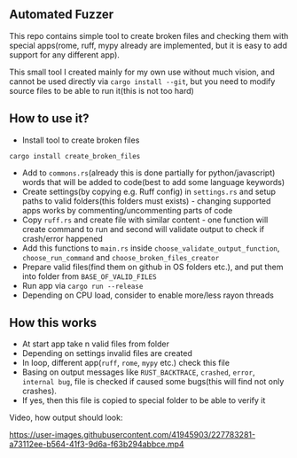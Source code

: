 ## Automated Fuzzer

This repo contains simple tool to create broken files and checking them with special apps(rome, ruff, mypy already are implemented, but it is easy to add support for any different app).

This small tool I created mainly for my own use without much vision, and cannot be used directly via `cargo install --git`, but you need to modify source files to be able to run it(this is not too hard)

## How to use it?
- Install tool to create broken files
```
cargo install create_broken_files
```
- Add to `commons.rs`(already this is done partially for python/javascript) words that will be added to code(best to add some language keywords)
- Create settings(by copying e.g. Ruff config) in `settings.rs` and setup paths to valid folders(this folders must exists) - changing supported apps works by commenting/uncommenting parts of code
- Copy `ruff.rs` and create file with similar content - one function will create command to run and second will validate output to check if crash/error happened
- Add this functions to `main.rs` inside `choose_validate_output_function`, `choose_run_command` and `choose_broken_files_creator`
- Prepare valid files(find them on github in OS folders etc.), and put them into folder from `BASE_OF_VALID_FILES`
- Run app via `cargo run --release`
- Depending on CPU load, consider to enable more/less rayon threads

## How this works
- At start app take n valid files from folder
- Depending on settings invalid files are created
- In loop, different app(`ruff`, `rome`, `mypy` etc.) check this file
- Basing on output messages like `RUST_BACKTRACE`, `crashed`, `error`, `internal bug`, file is checked if caused some bugs(this will find not only crashes).
- If yes, then this file is copied to special folder to be able to verify it


Video, how output should look:  

https://user-images.githubusercontent.com/41945903/227783281-a73112ee-b564-41f3-9d6a-f63b294abbce.mp4
